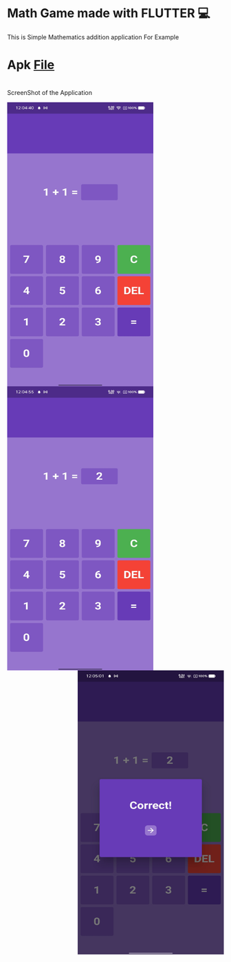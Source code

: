 # Math Game made with FLUTTER 💻
This is Simple Mathematics addition application 
For Example 
# Apk [File](https://drive.google.com/file/d/1rlCEcXjcm7qMpj3TGPuIGaOqw2UMl2Ox/view?usp=sharing)
#
ScreenShot of the Application 

<img align="left" src="1.jpg" style="width:340px; height:660px"/>
<img align="center" src="2.jpg" style="width:340px; height:660px"/>
<img align="right" src="3.jpg" style="width:340px; height:660px"/>

